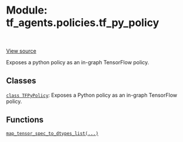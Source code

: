 <div itemscope itemtype="http://developers.google.com/ReferenceObject">
<meta itemprop="name" content="tf_agents.policies.tf_py_policy" />
<meta itemprop="path" content="Stable" />
</div>

# Module: tf_agents.policies.tf_py_policy

<table class="tfo-notebook-buttons tfo-api" align="left">
</table>

<a target="_blank" href="https://github.com/tensorflow/agents/tree/master/tf_agents/policies/tf_py_policy.py">View
source</a>

Exposes a python policy as an in-graph TensorFlow policy.

<!-- Placeholder for "Used in" -->


## Classes

[`class TFPyPolicy`](../../tf_agents/policies/tf_py_policy/TFPyPolicy.md): Exposes a Python policy as an in-graph TensorFlow policy.

## Functions

[`map_tensor_spec_to_dtypes_list(...)`](../../tf_agents/policies/tf_py_policy/map_tensor_spec_to_dtypes_list.md)

